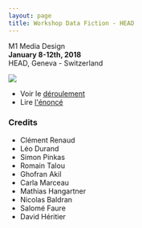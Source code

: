 ```yaml
---
layout: page
title: Workshop Data Fiction - HEAD
---
```


M1 Media Design  
**January 8-12th, 2018**  
HEAD, Geneva - Switzerland  

![](https://head.hesge.ch/alpes/assets/images/Head_logocourt_NB.jpg)


* Voir le [déroulement](./content.html)
* Lire [l'énoncé](./assignment.html)

### Credits

* Clément Renaud
* Léo Durand
* Simon Pinkas
* Romain Talou
* Ghofran Akil
* Carla Marceau
* Mathias Hangartner
* Nicolas Baldran
* Salomé Faure
* David Héritier
